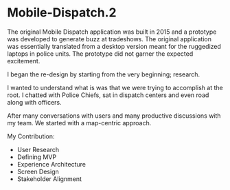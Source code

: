 # Mobile-Dispatch.2


The original Mobile Dispatch application was built in 2015 and a prototype was developed to generate buzz at tradeshows. The original application was essentially translated from a desktop version meant for the ruggedized laptops in police units. The prototype did not garner the expected excitement. 

I began the re-design by starting from the very beginning; research. 

I wanted to understand what is was that we were trying to accomplish at the root. I chatted with Police Chiefs, sat in dispatch centers and even road along with officers. 

After many conversations with users and many productive discussions with my team. We started with a map-centric approach.


My Contribution:
- User Research
- Defining MVP
- Experience Architecture
- Screen Design 
- Stakeholder Alignment
